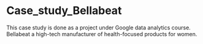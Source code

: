 # Case_study_Bellabeat
This case study is done as a project under Google data analytics course. Bellabeat a high-tech manufacturer of health-focused products for women.
